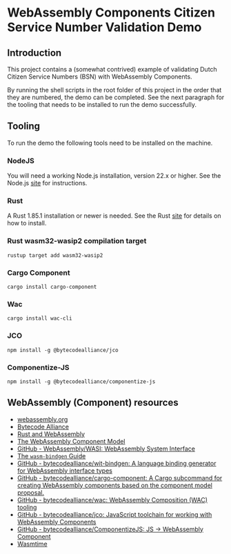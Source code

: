 # WebAssembly Components Citizen Service Number Validation Demo

## Introduction

This project contains a (somewhat contrived) example of validating Dutch Citizen Service Numbers (BSN) with WebAssembly Components.

By running the shell scripts in the root folder of this project in the order that they are numbered, the demo can be completed. See the next paragraph for the tooling that needs to be installed to run the demo successfully.

## Tooling

To run the demo the following tools need to be installed on the machine.

### NodeJS

You will need a working Node.js installation, version 22.x or higher. See the Node.js [site](https://nodejs.org/) for instructions.

### Rust

A Rust 1.85.1 installation or newer is needed. See the Rust [site](https://www.rust-lang.org/tools/install) for details on how to install.

### Rust wasm32-wasip2 compilation target

```shell
rustup target add wasm32-wasip2
```

### Cargo Component

```shell
cargo install cargo-component
```

### Wac

```shell
cargo install wac-cli
```

### JCO

```shell
npm install -g @bytecodealliance/jco
```

### Componentize-JS

```shell
npm install -g @bytecodealliance/componentize-js
```

## WebAssembly (Component) resources

- [webassembly.org](https://webassembly.org/)
- [Bytecode Alliance](https://bytecodealliance.org/)
- [Rust and WebAssembly](https://rustwasm.github.io/docs/book/)
- [The WebAssembly Component Model](https://component-model.bytecodealliance.org/introduction.html)
- [GitHub - WebAssembly/WASI: WebAssembly System Interface](https://github.com/WebAssembly/WASI)
- [The `wasm-bindgen` Guide](https://rustwasm.github.io/wasm-bindgen/introduction.html)
- [GitHub - bytecodealliance/wit-bindgen: A language binding generator for WebAssembly interface types](https://github.com/bytecodealliance/wit-bindgen)
- [GitHub - bytecodealliance/cargo-component: A Cargo subcommand for creating WebAssembly components based on the component model proposal.](https://github.com/bytecodealliance/cargo-component)
- [GitHub - bytecodealliance/wac: WebAssembly Composition (WAC) tooling](https://github.com/bytecodealliance/wac)
- [GitHub - bytecodealliance/jco: JavaScript toolchain for working with WebAssembly Components](https://github.com/bytecodealliance/jco)
- [GitHub - bytecodealliance/ComponentizeJS: JS -> WebAssembly Component](https://github.com/bytecodealliance/ComponentizeJS)
- [Wasmtime](https://wasmtime.dev/)

